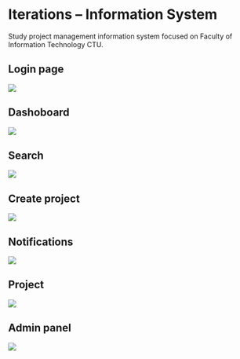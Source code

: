 # Iterations – Information System

Study project management information system focused on Faculty of Information Technology CTU.

## Login page

![](_media/login.png)

## Dashoboard

![](_media/dashboard.png)

## Search

![](_media/search.png)

## Create project

![](_media/createProject.png)

## Notifications

![](_media/notifications.png)

## Project

![](_media/projectDesc.png)

## Admin panel

![](_media/panel.png)
